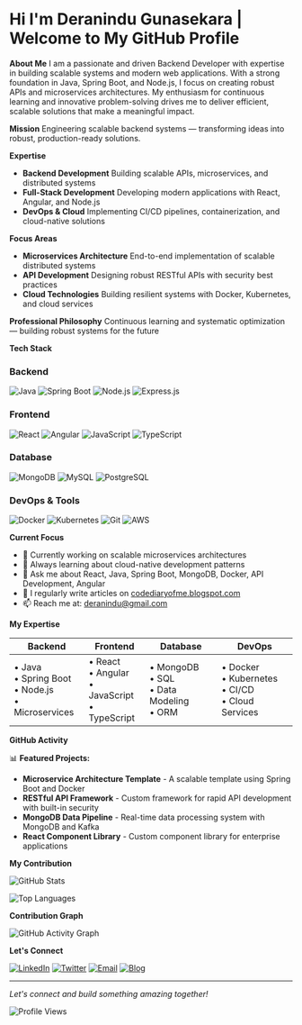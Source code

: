 # **Hi I'm Deranindu Gunasekara | Welcome to My GitHub Profile**

**About Me**
I am a passionate and driven Backend Developer with expertise in building scalable systems and modern web applications. With a strong foundation in Java, Spring Boot, and Node.js, I focus on creating robust APIs and microservices architectures. My enthusiasm for continuous learning and innovative problem-solving drives me to deliver efficient, scalable solutions that make a meaningful impact.

**Mission**
Engineering scalable backend systems — transforming ideas into robust, production-ready solutions.

**Expertise**
* **Backend Development** Building scalable APIs, microservices, and distributed systems
* **Full-Stack Development** Developing modern applications with React, Angular, and Node.js
* **DevOps & Cloud** Implementing CI/CD pipelines, containerization, and cloud-native solutions

**Focus Areas**
* **Microservices Architecture** End-to-end implementation of scalable distributed systems
* **API Development** Designing robust RESTful APIs with security best practices
* **Cloud Technologies** Building resilient systems with Docker, Kubernetes, and cloud services

**Professional Philosophy**
Continuous learning and systematic optimization — building robust systems for the future

**Tech Stack**

### Backend
![Java](https://img.shields.io/badge/java-%23ED8B00.svg?style=for-the-badge&logo=openjdk&logoColor=white)
![Spring Boot](https://img.shields.io/badge/spring%20boot-%236DB33F.svg?style=for-the-badge&logo=spring&logoColor=white)
![Node.js](https://img.shields.io/badge/node.js-6DA55F?style=for-the-badge&logo=node.js&logoColor=white)
![Express.js](https://img.shields.io/badge/express.js-%23404d59.svg?style=for-the-badge&logo=express&logoColor=%2361DAFB)

### Frontend
![React](https://img.shields.io/badge/react-%2320232a.svg?style=for-the-badge&logo=react&logoColor=%2361DAFB)
![Angular](https://img.shields.io/badge/angular-%23DD0031.svg?style=for-the-badge&logo=angular&logoColor=white)
![JavaScript](https://img.shields.io/badge/javascript-%23323330.svg?style=for-the-badge&logo=javascript&logoColor=%23F7DF1E)
![TypeScript](https://img.shields.io/badge/typescript-%23007ACC.svg?style=for-the-badge&logo=typescript&logoColor=white)

### Database
![MongoDB](https://img.shields.io/badge/MongoDB-%234ea94b.svg?style=for-the-badge&logo=mongodb&logoColor=white)
![MySQL](https://img.shields.io/badge/mysql-%2300f.svg?style=for-the-badge&logo=mysql&logoColor=white)
![PostgreSQL](https://img.shields.io/badge/postgresql-%23316192.svg?style=for-the-badge&logo=postgresql&logoColor=white)

### DevOps & Tools
![Docker](https://img.shields.io/badge/docker-%230db7ed.svg?style=for-the-badge&logo=docker&logoColor=white)
![Kubernetes](https://img.shields.io/badge/kubernetes-%23326ce5.svg?style=for-the-badge&logo=kubernetes&logoColor=white)
![Git](https://img.shields.io/badge/git-%23F05033.svg?style=for-the-badge&logo=git&logoColor=white)
![AWS](https://img.shields.io/badge/AWS-%23FF9900.svg?style=for-the-badge&logo=amazon-aws&logoColor=white)

**Current Focus**
* 🔭 Currently working on scalable microservices architectures
* 🌱 Always learning about cloud-native development patterns
* 💬 Ask me about React, Java, Spring Boot, MongoDB, Docker, API Development, Angular
* 📝 I regularly write articles on [codediaryofme.blogspot.com](https://codediaryofme.blogspot.com)
* 📫 Reach me at: deranindu@gmail.com

**My Expertise**

| Backend | Frontend | Database | DevOps |
|---------|----------|----------|--------|
| • Java<br>• Spring Boot<br>• Node.js<br>• Microservices | • React<br>• Angular<br>• JavaScript<br>• TypeScript | • MongoDB<br>• SQL<br>• Data Modeling<br>• ORM | • Docker<br>• Kubernetes<br>• CI/CD<br>• Cloud Services |

**GitHub Activity**

📊 **Featured Projects:**
* **Microservice Architecture Template** - A scalable template using Spring Boot and Docker
* **RESTful API Framework** - Custom framework for rapid API development with built-in security
* **MongoDB Data Pipeline** - Real-time data processing system with MongoDB and Kafka
* **React Component Library** - Custom component library for enterprise applications

**My Contribution**

![GitHub Stats](https://github-readme-stats.vercel.app/api?username=deranindu&show_icons=true&theme=radical)

![Top Languages](https://github-readme-stats.vercel.app/api/top-langs/?username=deranindu&layout=compact&theme=radical)

**Contribution Graph**

![GitHub Activity Graph](https://github-readme-activity-graph.vercel.app/graph?username=deranindu&theme=react-dark)

**Let's Connect**

[![LinkedIn](https://img.shields.io/badge/linkedin-%230077B5.svg?style=for-the-badge&logo=linkedin&logoColor=white)](https://linkedin.com/in/deranindu)
[![Twitter](https://img.shields.io/badge/Twitter-%231DA1F2.svg?style=for-the-badge&logo=Twitter&logoColor=white)](https://twitter.com/deranindu)
[![Email](https://img.shields.io/badge/Gmail-D14836?style=for-the-badge&logo=gmail&logoColor=white)](mailto:deranindu@gmail.com)
[![Blog](https://img.shields.io/badge/Blog-FF5722?style=for-the-badge&logo=blogger&logoColor=white)](https://codediaryofme.blogspot.com)

---

*Let's connect and build something amazing together!*

![Profile Views](https://komarev.com/ghpvc/?username=deranindu&color=brightgreen&style=for-the-badge)
